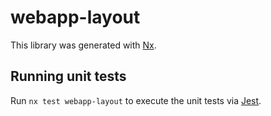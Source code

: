 # webapp-layout

This library was generated with [Nx](https://nx.dev).

## Running unit tests

Run `nx test webapp-layout` to execute the unit tests via [Jest](https://jestjs.io).
